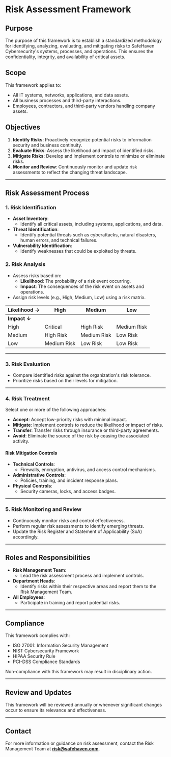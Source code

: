 # Risk Assessment Framework

## Purpose
The purpose of this framework is to establish a standardized methodology for identifying, analyzing, evaluating, and mitigating risks to SafeHaven Cybersecurity's systems, processes, and operations. This ensures the confidentiality, integrity, and availability of critical assets.

## Scope
This framework applies to:
- All IT systems, networks, applications, and data assets.
- All business processes and third-party interactions.
- Employees, contractors, and third-party vendors handling company assets.

## Objectives
1. **Identify Risks**: Proactively recognize potential risks to information security and business continuity.
2. **Evaluate Risks**: Assess the likelihood and impact of identified risks.
3. **Mitigate Risks**: Develop and implement controls to minimize or eliminate risks.
4. **Monitor and Review**: Continuously monitor and update risk assessments to reflect the changing threat landscape.

---

## Risk Assessment Process

### 1. Risk Identification
- **Asset Inventory**:
  - Identify all critical assets, including systems, applications, and data.
- **Threat Identification**:
  - Identify potential threats such as cyberattacks, natural disasters, human errors, and technical failures.
- **Vulnerability Identification**:
  - Identify weaknesses that could be exploited by threats.

### 2. Risk Analysis
- Assess risks based on:
  - **Likelihood**: The probability of a risk event occurring.
  - **Impact**: The consequences of the risk event on assets and operations.
- Assign risk levels (e.g., High, Medium, Low) using a risk matrix.

| Likelihood → | High         | Medium      | Low         |
|--------------|--------------|-------------|-------------|
| **Impact ↓** |              |             |             |
| High         | Critical     | High Risk   | Medium Risk |
| Medium       | High Risk    | Medium Risk | Low Risk    |
| Low          | Medium Risk  | Low Risk    | Low Risk    |

---

### 3. Risk Evaluation
- Compare identified risks against the organization's risk tolerance.
- Prioritize risks based on their levels for mitigation.

---

### 4. Risk Treatment
Select one or more of the following approaches:
- **Accept**: Accept low-priority risks with minimal impact.
- **Mitigate**: Implement controls to reduce the likelihood or impact of risks.
- **Transfer**: Transfer risks through insurance or third-party agreements.
- **Avoid**: Eliminate the source of the risk by ceasing the associated activity.

#### Risk Mitigation Controls
- **Technical Controls**:
  - Firewalls, encryption, antivirus, and access control mechanisms.
- **Administrative Controls**:
  - Policies, training, and incident response plans.
- **Physical Controls**:
  - Security cameras, locks, and access badges.

---

### 5. Risk Monitoring and Review
- Continuously monitor risks and control effectiveness.
- Perform regular risk assessments to identify emerging threats.
- Update the Risk Register and Statement of Applicability (SoA) accordingly.

---

## Roles and Responsibilities
- **Risk Management Team**:
  - Lead the risk assessment process and implement controls.
- **Department Heads**:
  - Identify risks within their respective areas and report them to the Risk Management Team.
- **All Employees**:
  - Participate in training and report potential risks.

---

## Compliance
This framework complies with:
- ISO 27001: Information Security Management
- NIST Cybersecurity Framework
- HIPAA Security Rule
- PCI-DSS Compliance Standards

Non-compliance with this framework may result in disciplinary action.

---

## Review and Updates
This framework will be reviewed annually or whenever significant changes occur to ensure its relevance and effectiveness.

---

## Contact
For more information or guidance on risk assessment, contact the Risk Management Team at **risk@safehaven.com**.
